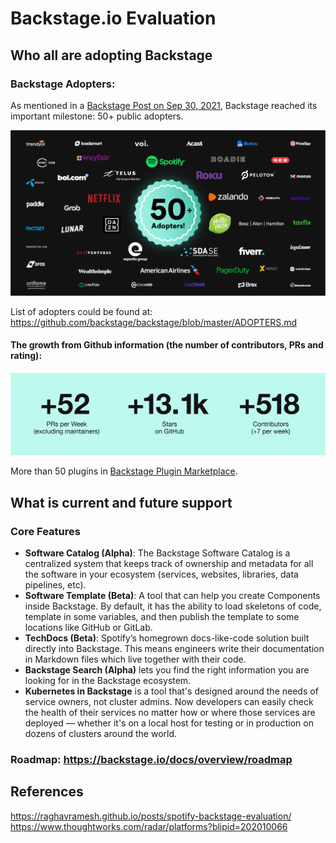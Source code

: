 # Backstage.io Evaluation

## Who all are adopting Backstage

### Backstage Adopters:
As mentioned in a [Backstage Post on Sep 30, 2021](https://backstage.io/blog/2021/09/30/50-public-adopters), Backstage reached its important milestone: 50+ public adopters. 

![Backstage's public adopters](./images/50-public-adopters.png)

List of adopters could be found at: https://github.com/backstage/backstage/blob/master/ADOPTERS.md

#### The growth from Github information (the number of contributors, PRs and rating):
![Backstage stats](./images/backstage-stats.png)

More than 50 plugins in [Backstage Plugin Marketplace](https://backstage.io/plugins).

## What is current and future support

### Core Features  
- **Software Catalog (Alpha)**: The Backstage Software Catalog is a centralized system that keeps track of ownership and metadata for all the software in your ecosystem (services, websites, libraries, data pipelines, etc).  
- **Software Template (Beta)**: A tool that can help you create Components inside Backstage. By default, it has the ability to load skeletons of code, template in some variables, and then publish the template to some locations like GitHub or GitLab.  
- **TechDocs (Beta)**: Spotify’s homegrown docs-like-code solution built directly into Backstage. This means engineers write their documentation in Markdown files which live together with their code.  
- **Backstage Search (Alpha)** lets you find the right information you are looking for in the Backstage ecosystem.  
- **Kubernetes in Backstage** is a tool that's designed around the needs of service owners, not cluster admins. Now developers can easily check the health of their services no matter how or where those services are deployed — whether it's on a local host for testing or in production on dozens of clusters around the world.  

### Roadmap: https://backstage.io/docs/overview/roadmap



## References
https://raghavramesh.github.io/posts/spotify-backstage-evaluation/
https://www.thoughtworks.com/radar/platforms?blipid=202010066